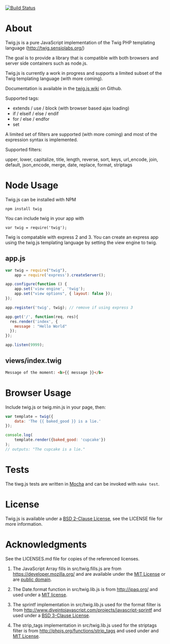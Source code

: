 [![Build Status](https://secure.travis-ci.org/justjohn/twig.js.png)](http://travis-ci.org/#!/justjohn/twig.js)

# About

Twig.js is a pure JavaScript implementation of the Twig PHP templating language
(<http://twig.sensiolabs.org/>)

The goal is to provide a library that is compatible with both browsers and server side containers such as node.js.

Twig.js is currently a work in progress and supports a limited subset
of the Twig templating language (with more coming).

Documentation is available in the [twig.js wiki](https://github.com/justjohn/twig.js/wiki) on Github.

Supported tags:

* extends / use / block (with browser based ajax loading)
* if / elseif / else / endif
* for / else / endfor
* set

A limited set of filters are supported (with more coming) and most of the expression syntax is implemented.

Supported filters:

upper, lower, capitalize, title, length, reverse, sort, keys, url_encode, join, default, json_encode, merge, date, replace, format, striptags

# Node Usage

Twig.js can be installed with NPM

    npm install twig

You can include twig in your app with

    var twig = require('twig');

Twig is compatable with express 2 and 3. You can create an express app using 
the twig.js templating language by setting the view engine to twig.

## app.js

```js
var twig = require("twig"),
    app = require('express').createServer();

app.configure(function () {
    app.set('view engine', 'twig');
    app.set("view options", { layout: false });
});

app.register('twig', twig); // remove if using express 3

app.get('/', function(req, res){
  res.render('index', {
    message : "Hello World"
  });
});

app.listen(9999);
```

## views/index.twig

```html
Message of the moment: <b>{{ message }}</b>
```

# Browser Usage

Include twig.js or twig.min.js in your page, then:

```js
var template = twig({
    data: 'The {{ baked_good }} is a lie.'
});

console.log(
    template.render({baked_good: 'cupcake'})
);
// outputs: "The cupcake is a lie."
```

# Tests

The tiwg.js tests are written in [Mocha][mocha] and can be invoked with `make test`. 

# License

Twig.js is available under a [BSD 2-Clause License][bsd-2], see the LICENSE file for more information.

# Acknowledgments

See the LICENSES.md file for copies of the referenced licenses.

1. The JavaScript Array fills in src/twig.fills.js are from <https://developer.mozilla.org/> and are available under the [MIT License][mit] or are [public domain][mdn-license].

2. The Date.format function in src/twig.lib.js is from <http://jpaq.org/> and used under a [MIT license][mit-jpaq].

3. The sprintf implementation in src/twig.lib.js used for the format filter is from <http://www.diveintojavascript.com/projects/javascript-sprintf> and used under a [BSD 3-Clause License][bsd-3].

4. The strip_tags implementation in src/twig.lib.js used for the striptags filter is from <http://phpjs.org/functions/strip_tags> and used under and [MIT License][mit-phpjs].

[mit-jpaq]:     http://jpaq.org/license/
[mit-phpjs]:    http://phpjs.org/pages/license/#MIT
[mit]:          http://www.opensource.org/licenses/mit-license.php
[mdn-license]:  https://developer.mozilla.org/Project:Copyrights

[bsd-2]:        http://www.opensource.org/licenses/BSD-2-Clause
[bsd-3]:        http://www.opensource.org/licenses/BSD-3-Clause
[cc-by-sa-2.5]: http://creativecommons.org/licenses/by-sa/2.5/ "Creative Commons Attribution-ShareAlike 2.5 License"

[mocha]:        http://visionmedia.github.com/mocha/
[qunit]:        http://docs.jquery.com/QUnit
